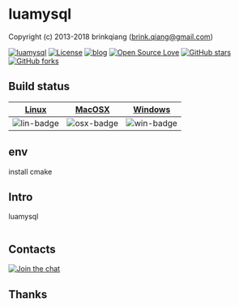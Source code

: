 # luamysql

Copyright (c) 2013-2018 brinkqiang (brink.qiang@gmail.com)

[![luamysql](https://img.shields.io/badge/brinkqiang-luamysql-blue.svg?style=flat-square)](https://github.com/brinkqiang/luamysql)
[![License](https://img.shields.io/badge/license-MIT-brightgreen.svg)](https://github.com/brinkqiang/luamysql/blob/master/LICENSE)
[![blog](https://img.shields.io/badge/Author-Blog-7AD6FD.svg)](https://brinkqiang.github.io/)
[![Open Source Love](https://badges.frapsoft.com/os/v3/open-source.png)](https://github.com/brinkqiang)
[![GitHub stars](https://img.shields.io/github/stars/brinkqiang/luamysql.svg?label=Stars)](https://github.com/brinkqiang/luamysql) 
[![GitHub forks](https://img.shields.io/github/forks/brinkqiang/luamysql.svg?label=Fork)](https://github.com/brinkqiang/luamysql)

## Build status
| [Linux][lin-link] | [MacOSX][osx-link] | [Windows][win-link] |
| :---------------: | :----------------: | :-----------------: |
| ![lin-badge]      | ![osx-badge]       | ![win-badge]        |

[lin-badge]: https://travis-ci.org/brinkqiang/luamysql.svg?branch=master "Travis build status"
[lin-link]:  https://travis-ci.org/brinkqiang/luamysql "Travis build status"
[osx-badge]: https://travis-ci.org/brinkqiang/luamysql.svg?branch=master "Travis build status"
[osx-link]:  https://travis-ci.org/brinkqiang/luamysql "Travis build status"
[win-badge]: https://ci.appveyor.com/api/projects/status/github/brinkqiang/luamysql?branch=master&svg=true "AppVeyor build status"
[win-link]:  https://ci.appveyor.com/project/brinkqiang/luamysql "AppVeyor build status"

## env
install cmake

## Intro
luamysql
```cpp
```
## Contacts
[![Join the chat](https://badges.gitter.im/brinkqiang/luamysql/Lobby.svg)](https://gitter.im/brinkqiang/luamysql)

## Thanks
